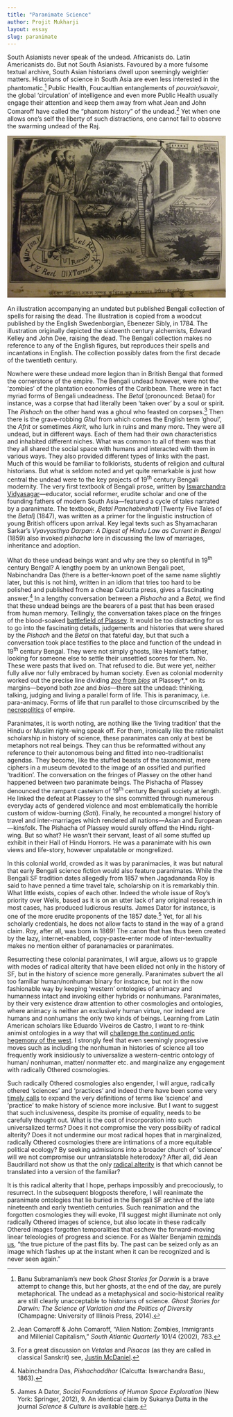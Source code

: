 ```yaml
---
title: "Paranimate Science"
author: Projit Mukharji
layout: essay
slug: paranimate
---
```


South Asianists never speak of the undead. Africanists do. Latin
Americanists do. But not South Asianists. Favoured by a more fulsome
textual archive, South Asian historians dwell upon seemingly weightier
matters. Historians of science in South Asia are even less interested in
the phantomatic.[^1] Public Health, Foucaultian entanglements of
*pouvoir/savoir*, the global ‘circulation’ of intelligence and even more
Public Health usually engage their attention and keep them away from
what Jean and John Comaroff have called the “phantom history” of the
undead.[^2] Yet when one allows one’s self the liberty of such
distractions, one cannot fail to observe the swarming undead of the Raj.

![](/images/Mukharji-Indrajal.jpg)

<figcaption>
An illustration accompanying an undated but published Bengali collection of spells for raising the dead. The illustration is copied from a woodcut published by the English Swedenborgian, Ebenezer Sibly, in 1784. The illustration originally depicted the sixteenth century alchemists, Edward Kelley and John Dee, raising the dead. The Bengali collection makes no reference to any of the English figures, but reproduces their spells and incantations in English. The collection possibly dates from the first decade of the twentieth century.
</figcaption>

Nowhere were these undead more legion than in British Bengal that formed
the cornerstone of the empire. The Bengali undead however, were not the
‘zombies’ of the plantation economies of the Caribbean. There were in
fact myriad forms of Bengali undeadness. The *Betal* (pronounced:
Betaal) for instance, was a corpse that had literally been ‘taken over’
by a soul or spirit. The *Pishach* on the other hand was a ghoul who
feasted on corpses.[^3] Then there is the grave-robbing *Ghul* from
which comes the English term ‘ghoul’, the *Afrit* or sometimes *Akrit,*
who lurk in ruins and many more. They were all undead, but in different
ways. Each of them had their own characteristics and inhabited different
niches. What was common to all of them was that they all shared the
social space with humans and interacted with them in various ways. They
also provided different types of links with the past. Much of this would
be familiar to folklorists, students of religion and cultural
historians. But what is seldom noted and yet quite remarkable is just
how central the undead were to the key projects of 19<sup>th</sup> century
Bengali modernity. The very first textbook of Bengali prose, written by
[Iswarchandra Vidyasagar](http://harvardmagazine.com/2014/05/vita-ishvarchandra-vidyasagar)—educator,
social reformer, erudite scholar and one of the founding fathers of
modern South Asia—featured a cycle of tales narrated by a paranimate.
The textbook, *Betal Panchabinshati* [Twenty Five Tales of the *Betal*]
(1847), was written as a primer for the linguistic instruction of young
British officers upon arrival. Key legal texts such as Shyamacharan
Sarkar’s *Vyavyasthya Darpan: A Digest of Hindu Law as Current in
Bengal* (1859) also invoked *pishacha* lore in discussing the law of
marriages, inheritance and adoption.

What do these undead beings want and why are they so plentiful in 19<sup>th</sup>
century Bengal? A lengthy poem by an unknown Bengali poet, Nabinchandra
Das (there is a better-known poet of the same name slightly later, but
this is not him), written in an idiom that tries too hard to be polished
and published from a cheap Calcutta press, gives a fascinating
answer.[^4] In a lengthy conversation between a *Pishacha* and a
*Betal,* we find that these undead beings are the bearers of a past that
has been erased from human memory. Tellingly, the conversation takes
place on the fringes of the blood-soaked [battlefield of
Plassey](https://www.sscnet.ucla.edu/southasia/History/British/Plassey.html).
It would be too distracting for us to go into the fascinating details,
judgements and histories that were shared by the *Pishach* and the
*Betal* on that fateful day, but that such a conversation took place
testifies to the place and function of the undead in 19<sup>th</sup> century
Bengal. They were not simply ghosts, like Hamlet’s father, looking for
someone else to settle their unsettled scores for them. No. These were
pasts that lived on. That refused to die. But were yet, neither fully
alive nor fully embraced by human society. Even as colonial modernity
worked out the precise line dividing [*zoe* from *bios*](http://www.iep.utm.edu/agamben/#H3) at
Plassey*,* on its margins—beyond both *zoe* and *bios*—there sat the
undead: thinking, talking, judging and living a parallel form of life.
This is paranimacy, i.e. para-animacy. Forms of life that run parallel
to those circumscribed by the
[necropolitics](http://racismandnationalconsciousnessresources.files.wordpress.com/2008/11/achille-mbembe-necropolitics.pdf)
of empire.

Paranimates, it is worth noting, are nothing like the ‘living tradition’
that the Hindu or Muslim right-wing speak off. For them, ironically like
the rationalist scholarship in history of science, these paranimates can
only at best be metaphors not real beings. They can thus be reformatted
without any reference to their autonomous being and fitted into
neo-traditionalist agendas. They become, like the stuffed beasts of the
taxonomist, mere ciphers in a museum devoted to the image of an ossified
and purified ‘tradition’. The conversation on the fringes of Plassey on
the other hand happened between two paranimate beings. The Pishacha of
Plassey denounced the rampant casteism of 19<sup>th</sup> century Bengali society
at length. He linked the defeat at Plassey to the sins committed through
numerous everyday acts of gendered violence and most emblematically the
horrible custom of widow-burning (*Sati*). Finally, he recounted a
mongrel history of travel and inter-marriages which rendered all
nations—Asian and European—kinsfolk. The Pishacha of Plassey would
surely offend the Hindu right-wing. But so what? He wasn’t their
servant, least of all some stuffed up exhibit in their Hall of Hindu
Horrors. He was a paranimate with his own views and life-story, however
unpalatable or mongrelized.

In this colonial world, crowded as it was by paranimacies, it was but
natural that early Bengali science fiction would also feature
paranimates. While the Bengali SF tradition dates allegedly from 1857
when Jagadananda Roy is said to have penned a time travel tale,
scholarship on it is remarkably thin. What little exists, copies of each
other. Indeed the whole issue of Roy’s priority over Wells, based as it
is on an utter lack of any original research in most cases, has produced
ludicrous results. James Dator for instance, is one of the more erudite
proponents of the 1857 date.[^5] Yet, for all his scholarly credentials,
he does not allow facts to stand in the way of a grand claim. Roy, after
all, was born in 1869! The canon that has thus been created by the lazy,
internet-enabled, copy-paste-enter mode of inter-textuality makes no
mention either of paranamacies or paranimates.

Resurrecting these colonial paranimates, I will argue, allows us to
grapple with modes of radical alterity that have been elided not only in
the history of SF, but in the history of science more generally.
Paranimates subvert the all too familiar human/nonhuman binary for
instance, but not in the now fashionable way by keeping ‘western’
ontologies of animacy and humanness intact and invoking either hybrids
or nonhumans. Paranimates, by their very existence draw attention to
other cosmologies and ontologies, where animacy is neither an
exclusively human virtue, nor indeed are humans and nonhumans the only
two kinds of beings. Learning from Latin American scholars like Eduardo
Viveiros de Castro, I want to re-think animist ontologies in a way that
will [challenge the continued ontic hegemony of the west](http://culanth.org/fieldsights/462-the-politics-of-ontology-anthropological-positions).
I strongly feel that even seemingly progressive moves such as including
the nonhuman in histories of science all too frequently work insidiously
to universalize a western-centric ontology of human/ nonhuman, matter/
nonmatter etc. and marginalize any engagement with radically Othered
cosmologies.

Such radically Othered cosmologies also engender, I will argue,
radically othered ‘sciences’ and ‘practices’ and indeed there have been
some very [timely calls](http://www.jstor.org/stable/10.1086/652694) to
expand the very definitions of terms like ‘science’ and ‘practice’ to
make history of science more inclusive. But I want to suggest that such
inclusiveness, despite its promise of equality, needs to be carefully
thought out. What is the cost of incorporation into such universalized
terms? Does it not compromise the very possibility of radical alterity?
Does it not undermine our most radical hopes that in marginalized,
radically Othered cosmologies there are intimations of a more equitable
political ecology? By seeking admissions into a broader church of
‘science’ will we not compromise our untranslatable heterodoxy? After
all, did Jean Baudrillard not show us that the only [radical alterity](http://mitpress.mit.edu/books/radical-alterity) is that which
cannot be translated into a version of the familiar?

It is this radical alterity that I hope, perhaps impossibly and
precociously, to resurrect. In the subsequent blogposts therefore, I
will reanimate the paranimate ontologies that lie buried in the Bengali
SF archive of the late nineteenth and early twentieth centuries. Such
reanimation and the forgotten cosmologies they will evoke, I’ll suggest
might illuminate not only radically Othered images of science, but also
locate in these radically Othered images forgotten temporalities that
eschew the forward-moving linear teleologies of progress and science.
For as Walter Benjamin [reminds us](http://www.sfu.ca/~andrewf/CONCEPT2.html), “the true picture of the
past flits by. The past can be seized only as an image which flashes up
at the instant when it can be recognized and is never seen again.”

[^1]: Banu Subramaniam’s new book *Ghost Stories for Darwin* is a brave
    attempt to change this, but her ghosts, at the end of the day, are
    purely metaphorical. The undead as a metaphysical and
    socio-historical reality are still clearly unacceptable to
    historians of science. *Ghost Stories for Darwin: The Science of
    Variation and the Politics of Diversity* (Champagne: University of
    Illinois Press, 2014).

[^2]: Jean Comaroff & John Comaroff, “Alien Nation: Zombies, Immigrants
    and Millenial Capitalism,” *South Atlantic Quarterly* 101/4 (2002),
    783.

[^3]: For a great discussion on *Vetalas* and *Pisacas* (as they are
    called in classical Sanskrit) see, [Justin McDaniel](http://kyotoreview.org/issue-12/encountering-corpses-notes-on-zombies-and-the-living-dead-in-buddhist-southeast-asia/).

[^4]: Nabinchandra Das, *Pishachoddhar* (Calcutta: Iswarchandra Basu,
    1863).

[^5]: James A Dator, *Social Foundations of Human Space Exploration*
    (New York: Springer, 2012), 9. An identical claim by Sukanya Datta
    in the journal *Science & Culture* is available
    [here](http://www.scienceandculture-isna.org/july_aug_12/06%20Sukanya%20Datta/06%20Sukanya%20Datta.htm).

